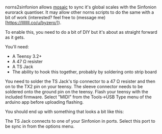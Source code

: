 norns2sinfonion allows [mosaic](https://github.com/subvertnormality/mosaic) to sync it's global scales with the Sinfonion eurorack quantiser. It may allow other norns scripts to do the same with a bit of work (interested? feel free to (message me)[https://llllllll.co/u/byzero/]). 

To enable this, you need to do a bit of DIY but it's about as straight forward as it gets. 

You'll need:

* A Teensy 3.2+
* A 47 Ω resister
* A TS Jack
* The ability to hook this together, probably by soldering onto strip board

You need to solder the TS Jack's tip connector to a 47 Ω resister and then on to the TX2 pin on your teensy. The sleeve connector needs to be soldered onto the ground pin on the teensy. Flash your teensy with the included firmware. Select "MIDI" from the Tools->USB Type menu of the arduino app before uploading flashing.

You should end up with something that looks a bit like this:

The TS Jack connects to one of your Sinfonion in ports. Select this port to be sync in from the options menu.